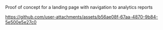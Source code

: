 Proof of concept for a landing page with navigation to analytics reports



https://github.com/user-attachments/assets/b56ae08f-67aa-4870-9b84-5e500e5e27c0

